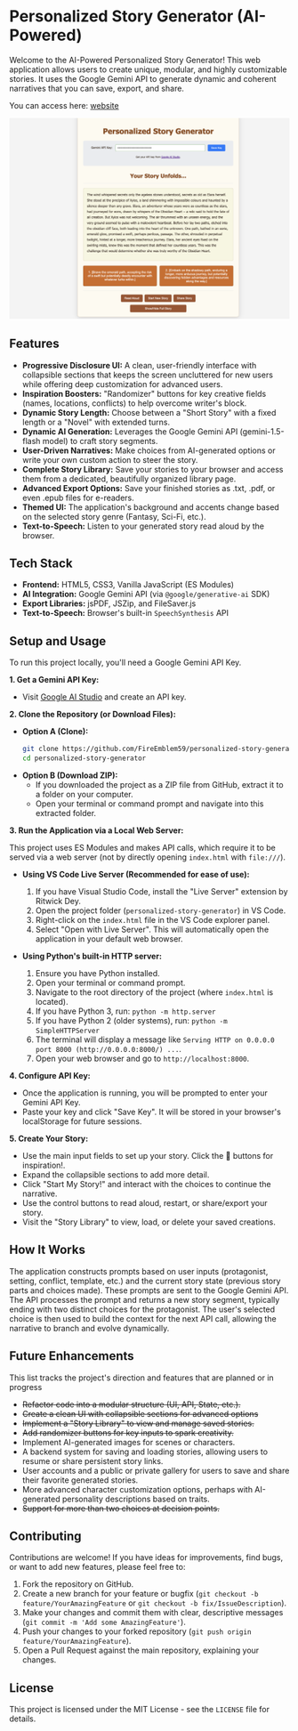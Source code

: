 # Personalized Story Generator (AI-Powered)

Welcome to the AI-Powered Personalized Story Generator! This web application allows users to create unique, modular, and highly customizable stories. It uses the Google Gemini API to generate dynamic and coherent narratives that you can save, export, and share.

You can access here: [website](https://fireemblem59.github.io/personalized-story-generator/)

<picture>
<source srcset="image.png">
<img
alt="A screenshot showing the story generator's user interface."
src="image.png">
</picture>

## Features

- **Progressive Disclosure UI:** A clean, user-friendly interface with collapsible sections that keeps the screen uncluttered for new users while offering deep customization for advanced users.
- **Inspiration Boosters:** "Randomizer" buttons for key creative fields (names, locations, conflicts) to help overcome writer's block.
- **Dynamic Story Length:** Choose between a "Short Story" with a fixed length or a "Novel" with extended turns.
- **Dynamic AI Generation:** Leverages the Google Gemini API (gemini-1.5-flash model) to craft story segments.
- **User-Driven Narratives:** Make choices from AI-generated options or write your own custom action to steer the story.
- **Complete Story Library:** Save your stories to your browser and access them from a dedicated, beautifully organized library page.
- **Advanced Export Options:** Save your finished stories as .txt, .pdf, or even .epub files for e-readers.
- **Themed UI:** The application's background and accents change based on the selected story genre (Fantasy, Sci-Fi, etc.).
- **Text-to-Speech:** Listen to your generated story read aloud by the browser.

## Tech Stack

- **Frontend:** HTML5, CSS3, Vanilla JavaScript (ES Modules)
- **AI Integration:** Google Gemini API (via `@google/generative-ai` SDK)
- **Export Libraries:** jsPDF, JSZip, and FileSaver.js
- **Text-to-Speech:** Browser's built-in `SpeechSynthesis` API

## Setup and Usage

To run this project locally, you'll need a Google Gemini API Key.

**1. Get a Gemini API Key:**

- Visit [Google AI Studio](https://aistudio.google.com/app/apikey) and create an API key.

**2. Clone the Repository (or Download Files):**

- **Option A (Clone):**
  ```bash
  git clone https://github.com/FireEmblem59/personalized-story-generator.git
  cd personalized-story-generator
  ```
- **Option B (Download ZIP):**
  - If you downloaded the project as a ZIP file from GitHub, extract it to a folder on your computer.
  - Open your terminal or command prompt and navigate into this extracted folder.

**3. Run the Application via a Local Web Server:**

This project uses ES Modules and makes API calls, which require it to be served via a web server (not by directly opening `index.html` with `file:///`).

- **Using VS Code Live Server (Recommended for ease of use):**

  1.  If you have Visual Studio Code, install the "Live Server" extension by Ritwick Dey.
  2.  Open the project folder (`personalized-story-generator`) in VS Code.
  3.  Right-click on the `index.html` file in the VS Code explorer panel.
  4.  Select "Open with Live Server". This will automatically open the application in your default web browser.

- **Using Python's built-in HTTP server:**

  1.  Ensure you have Python installed.
  2.  Open your terminal or command prompt.
  3.  Navigate to the root directory of the project (where `index.html` is located).
  4.  If you have Python 3, run: `python -m http.server`
  5.  If you have Python 2 (older systems), run: `python -m SimpleHTTPServer`
  6.  The terminal will display a message like `Serving HTTP on 0.0.0.0 port 8000 (http://0.0.0.0:8000/) ...`.
  7.  Open your web browser and go to `http://localhost:8000`.

**4. Configure API Key:**

- Once the application is running, you will be prompted to enter your Gemini API Key.
- Paste your key and click "Save Key". It will be stored in your browser's localStorage for future sessions.

**5. Create Your Story:**

- Use the main input fields to set up your story. Click the 🎲 buttons for inspiration!.
- Expand the collapsible sections to add more detail.
- Click "Start My Story!" and interact with the choices to continue the narrative.
- Use the control buttons to read aloud, restart, or share/export your story.
- Visit the "Story Library" to view, load, or delete your saved creations.

## How It Works

The application constructs prompts based on user inputs (protagonist, setting, conflict, template, etc.) and the current story state (previous story parts and choices made). These prompts are sent to the Google Gemini API. The API processes the prompt and returns a new story segment, typically ending with two distinct choices for the protagonist. The user's selected choice is then used to build the context for the next API call, allowing the narrative to branch and evolve dynamically.

## Future Enhancements

This list tracks the project's direction and features that are planned or in progress

- ~~Refactor code into a modular structure (UI, API, State, etc.).~~
- ~~Create a clean UI with collapsible sections for advanced options~~
- ~~Implement a "Story Library" to view and manage saved stories.~~
- ~~Add randomizer buttons for key inputs to spark creativity.~~
- Implement AI-generated images for scenes or characters.
- A backend system for saving and loading stories, allowing users to resume or share persistent story links.
- User accounts and a public or private gallery for users to save and share their favorite generated stories.
- More advanced character customization options, perhaps with AI-generated personality descriptions based on traits.
- ~~Support for more than two choices at decision points.~~

## Contributing

Contributions are welcome! If you have ideas for improvements, find bugs, or want to add new features, please feel free to:

1.  Fork the repository on GitHub.
2.  Create a new branch for your feature or bugfix (`git checkout -b feature/YourAmazingFeature` or `git checkout -b fix/IssueDescription`).
3.  Make your changes and commit them with clear, descriptive messages (`git commit -m 'Add some AmazingFeature'`).
4.  Push your changes to your forked repository (`git push origin feature/YourAmazingFeature`).
5.  Open a Pull Request against the main repository, explaining your changes.

## License

This project is licensed under the MIT License - see the `LICENSE` file for details.
